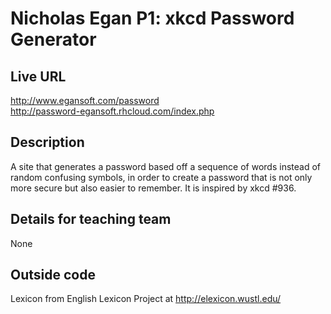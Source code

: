 # Nicholas Egan P1: xkcd Password Generator

## Live URL
<http://www.egansoft.com/password>    
<http://password-egansoft.rhcloud.com/index.php>

## Description
A site that generates a password based off a sequence of words instead of random confusing symbols, in order to create a password that is not only more secure but also easier to remember. It is inspired by xkcd #936.

## Details for teaching team
None

## Outside code
Lexicon from English Lexicon Project at <http://elexicon.wustl.edu/>